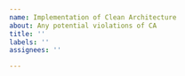 ```yaml
---
name: Implementation of Clean Architecture
about: Any potential violations of CA
title: ''
labels: ''
assignees: ''

---
```




